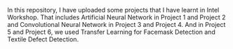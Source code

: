 In this repository, I have uploaded some projects that I have learnt in Intel Workshop. That includes Artificial Neural Network in Project 1 and Project 2 and Convolutional Neural Network in Project 3 and Project 4. And in Project 5 and Project 6, we used Transfer Learning for Facemask Detection and Textile Defect Detection.
